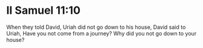 # II Samuel 11:10

When they told David, Uriah did not go down to his house, David said to Uriah, Have you not come from a journey? Why did you not go down to your house?
